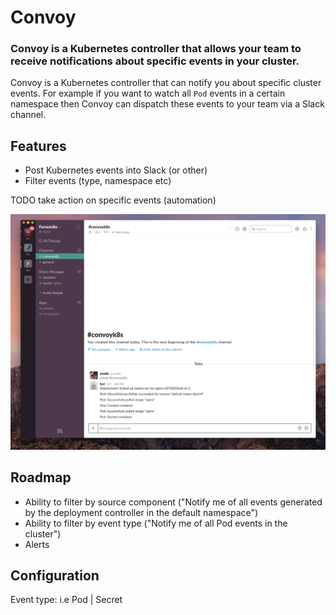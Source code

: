 # Convoy

### Convoy is a Kubernetes controller that allows your team to receive notifications about specific events in your cluster.

Convoy is a Kubernetes controller that can notify you about specific cluster events.
For example if you want to watch all `Pod` events in a certain namespace then Convoy can dispatch
these events to your team via a Slack channel.

## Features

* Post Kubernetes events into Slack (or other)
* Filter events (type, namespace etc)

TODO take action on specific events (automation)

![Convoy](https://github.com/owainlewis/convoy/blob/master/convoy.png?raw=true)

## Roadmap

* Ability to filter by source component ("Notify me of all events generated by the deployment controller in the default namespace")
* Ability to filter by event type ("Notify me of all Pod events in the cluster")
* Alerts

## Configuration

Event type: i.e Pod | Secret
